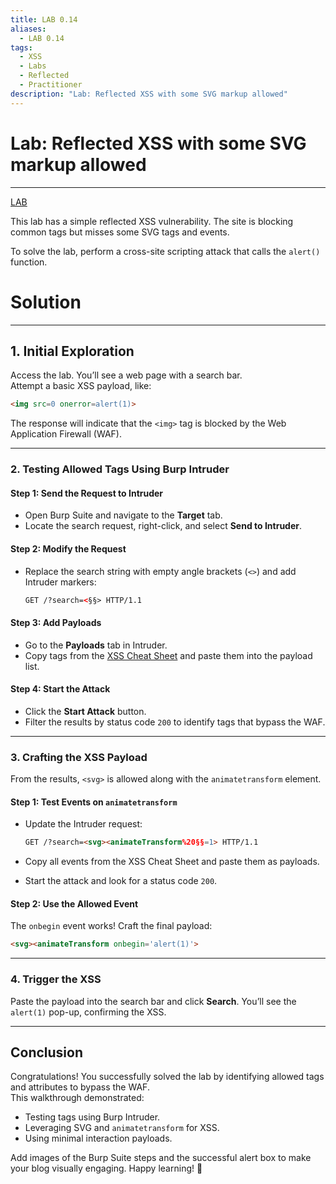 ```yaml
---
title: LAB 0.14
aliases:
  - LAB 0.14
tags:
  - XSS
  - Labs
  - Reflected
  - Practitioner
description: "Lab: Reflected XSS with some SVG markup allowed"
---
```

# Lab: Reflected XSS with some SVG markup allowed
---
[LAB](https://portswigger.net/web-security/cross-site-scripting/contexts/lab-some-svg-markup-allowed)

This lab has a simple reflected XSS vulnerability. The site is blocking common tags but misses some SVG tags and events.

To solve the lab, perform a cross-site scripting attack that calls the `alert()` function.

# Solution
---
## 1. **Initial Exploration**

Access the lab. You’ll see a web page with a search bar.  
Attempt a basic XSS payload, like:

```html
<img src=0 onerror=alert(1)>
```

The response will indicate that the `<img>` tag is blocked by the Web Application Firewall (WAF).

---

### 2. **Testing Allowed Tags Using Burp Intruder**

#### Step 1: Send the Request to Intruder

- Open Burp Suite and navigate to the **Target** tab.
- Locate the search request, right-click, and select **Send to Intruder**.

#### Step 2: Modify the Request

- Replace the search string with empty angle brackets (`<>`) and add Intruder markers:
    
    ```html
    GET /?search=<§§> HTTP/1.1
    ```
    

#### Step 3: Add Payloads

- Go to the **Payloads** tab in Intruder.
- Copy tags from the [XSS Cheat Sheet](https://portswigger.net/web-security/cross-site-scripting/cheat-sheet) and paste them into the payload list.

#### Step 4: Start the Attack

- Click the **Start Attack** button.
- Filter the results by status code `200` to identify tags that bypass the WAF.

---

### 3. **Crafting the XSS Payload**

From the results, `<svg>` is allowed along with the `animatetransform` element.

#### Step 1: Test Events on `animatetransform`

- Update the Intruder request:
    
    ```html
    GET /?search=<svg><animateTransform%20§§=1> HTTP/1.1
    ```
    
- Copy all events from the XSS Cheat Sheet and paste them as payloads.
- Start the attack and look for a status code `200`.

#### Step 2: Use the Allowed Event

The `onbegin` event works! Craft the final payload:

```html
<svg><animateTransform onbegin='alert(1)'>
```

---

### 4. **Trigger the XSS**

Paste the payload into the search bar and click **Search**. You’ll see the `alert(1)` pop-up, confirming the XSS.

---

## Conclusion

Congratulations! You successfully solved the lab by identifying allowed tags and attributes to bypass the WAF.  
This walkthrough demonstrated:

- Testing tags using Burp Intruder.
- Leveraging SVG and `animatetransform` for XSS.
- Using minimal interaction payloads.

Add images of the Burp Suite steps and the successful alert box to make your blog visually engaging. Happy learning! 🎉